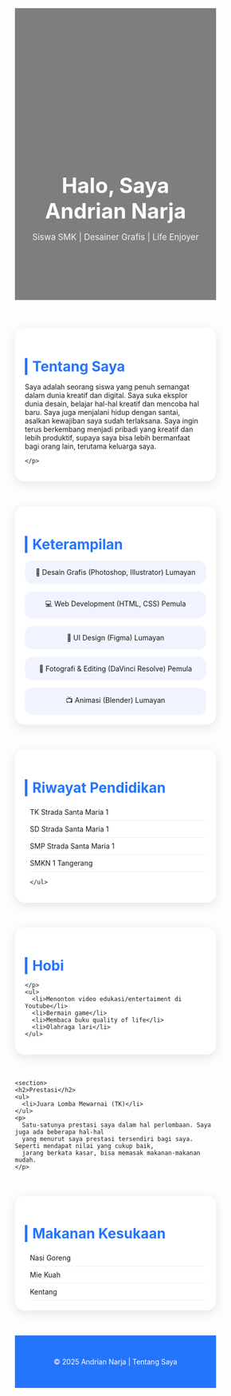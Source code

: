 <!DOCTYPE html>
<html lang="id">
<head>
  <meta charset="UTF-8">
  <meta name="viewport" content="width=device-width, initial-scale=1.0">
  <title>Pengenalan Diri - Andrian Narja</title>
  <style>
    /* Reset */
    * {
      margin: 0;
      padding: 0;
      box-sizing: border-box;
    }

    body {
      font-family: 'Poppins', sans-serif;
      background: #f8f9fc;
      color: #333;
      line-height: 1.6;
    }

    header {
      background: linear-gradient(rgba(0,0,0,0.5), rgba(0,0,0,0.5)), 
                  url('https://picsum.photos/1600/900?blur=2') no-repeat center/cover;
      color: white;
      text-align: center;
      padding: 100px 20px;
    }

    header img {
      width: 150px;
      height: 150px;
      border-radius: 50%;
      border: 4px solid #fff;
      margin-bottom: 20px;
      box-shadow: 0 0 15px rgba(0,0,0,0.5);
      animation: fadeIn 2s;
    }

    header h1 {
      font-size: 3em;
      margin-bottom: 10px;
    }

    header p {
      font-size: 1.2em;
      opacity: 0.9;
    }

    section {
      max-width: 1000px;
      margin: 50px auto;
      padding: 20px;
      background: #fff;
      border-radius: 20px;
      box-shadow: 0 5px 20px rgba(0,0,0,0.1);
      transition: transform 0.3s;
    }

    section:hover {
      transform: translateY(-5px);
    }

    section h2 {
      font-size: 2em;
      margin-bottom: 15px;
      color: #2575fc;
      border-left: 5px solid #2575fc;
      padding-left: 10px;
    }

    ul {
      list-style: none;
      padding-left: 10px;
    }

    ul li {
      padding: 8px 0;
      border-bottom: 1px solid #eee;
    }

    .skills {
      display: grid;
      grid-template-columns: repeat(auto-fit, minmax(250px, 1fr));
      gap: 15px;
    }

    .skill-card {
      background: #f1f4ff;
      padding: 15px;
      border-radius: 15px;
      text-align: center;
      transition: 0.3s;
    }

    .skill-card:hover {
      background: #e0e7ff;
      transform: scale(1.05);
    }

    footer {
      text-align: center;
      padding: 30px;
      background: #2575fc;
      color: white;
      margin-top: 40px;
    }

    a {
      color: #2575fc;
      text-decoration: none;
    }

    a:hover {
      text-decoration: underline;
    }

    @keyframes fadeIn {
      from { opacity: 0; transform: scale(0.8);}
      to { opacity: 1; transform: scale(1);}
    }
  </style>
</head>
<body>

  <header>
    <img src="drian.jpg" alt="Foto Profil">
    <h1>Halo, Saya Andrian Narja</h1>
    <p>Siswa SMK | Desainer Grafis | Life Enjoyer</p>
  </header>

  <section>
    <h2>Tentang Saya</h2>
    <p>
      Saya adalah seorang siswa yang penuh semangat dalam dunia kreatif dan digital. 
      Saya suka eksplor dunia desain, belajar hal-hal kreatif dan mencoba hal baru.
      Saya juga menjalani hidup dengan santai, asalkan kewajiban saya sudah terlaksana.
      Saya ingin terus berkembang menjadi pribadi yang kreatif dan lebih produktif, supaya 
      saya bisa lebih bermanfaat bagi orang lain, terutama keluarga saya.
      
    </p>
  </section>

  <section>
    <h2>Keterampilan</h2>
    <div class="skills">
      <div class="skill-card">🎨 Desain Grafis (Photoshop, Illustrator) Lumayan </div>
      <div class="skill-card">💻 Web Development (HTML, CSS) Pemula </div>
      <div class="skill-card">📱 UI Design (Figma) Lumayan</div>
      <div class="skill-card">📸 Fotografi & Editing (DaVinci Resolve) Pemula</div>
      <div class="skill-card">📺 Animasi (Blender) Lumayan</div>
    </div>
  </section>

  <section>
    <h2>Riwayat Pendidikan</h2>
    <ul>
      <li>TK Strada Santa Maria 1</li>
      <li>SD Strada Santa Maria 1</li>
      <li>SMP Strada Santa Maria 1</li>
      <li>SMKN 1 Tangerang</li>

    </ul>
  </section>

  <section>
    <h2>Hobi</h2>
    <p>
     
    </p>
    <ul>
      <li>Menonton video edukasi/entertaiment di Youtube</li>
      <li>Bermain game</li>
      <li>Membaca buku quality of life</li>
      <li>Olahraga lari</li>
    </ul>
  </section>

    <section>
    <h2>Prestasi</h2>
    <ul>
      <li>Juara Lomba Mewarnai (TK)</li>
    </ul>
    <p>
      Satu-satunya prestasi saya dalam hal perlombaan. Saya juga ada beberapa hal-hal
      yang menurut saya prestasi tersendiri bagi saya. Seperti mendapat nilai yang cukup baik, 
      jarang berkata kasar, bisa memasak makanan-makanan mudah.
    </p>
  </section>
  
<section>
    <h2>Makanan Kesukaan</h2>
    <ul>
      <li>Nasi Goreng</li>
       <li>Mie Kuah</li>
        <li>Kentang</li>
    </ul>
  </section>

  <footer>
    <p>© 2025 Andrian Narja | Tentang Saya</p>
  </footer>

</body>
</html>
